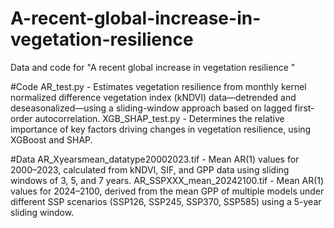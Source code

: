 # A-recent-global-increase-in-vegetation-resilience
Data and code for "A recent global increase in vegetation resilience "

#Code
AR_test.py - Estimates vegetation resilience from monthly kernel normalized difference vegetation index (kNDVI) data—detrended and deseasonalized—using a sliding-window approach based on lagged first-order autocorrelation.
XGB_SHAP_test.py - Determines the relative importance of key factors driving changes in vegetation resilience, using XGBoost and SHAP.


#Data
AR_Xyearsmean_datatype20002023.tif - Mean AR(1) values for 2000–2023, calculated from kNDVI, SIF, and GPP data using sliding windows of 3, 5, and 7 years.
AR_SSPXXX_mean_20242100.tif - Mean AR(1) values for 2024–2100, derived from the mean GPP of multiple models under different SSP scenarios (SSP126, SSP245, SSP370, SSP585) using a 5-year sliding window.

